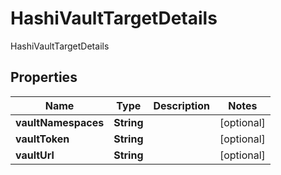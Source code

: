 

# HashiVaultTargetDetails

HashiVaultTargetDetails

## Properties

Name | Type | Description | Notes
------------ | ------------- | ------------- | -------------
**vaultNamespaces** | **String** |  |  [optional]
**vaultToken** | **String** |  |  [optional]
**vaultUrl** | **String** |  |  [optional]



